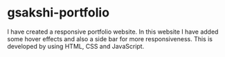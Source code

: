 # gsakshi-portfolio
I have created a responsive portfolio website. In this website I have added some hover effects and also a side bar for more responsiveness.  This is developed by using HTML, CSS and JavaScript.
